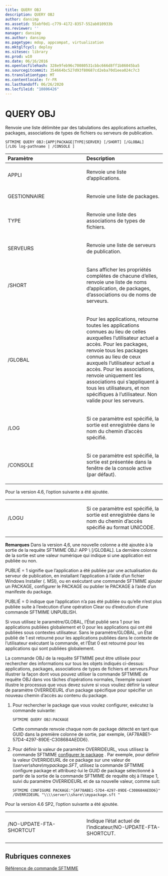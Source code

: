 ```yaml
---
title: QUERY OBJ
description: QUERY OBJ
author: dansimp
ms.assetid: 55abf0d1-c779-4172-8357-552ab010933b
ms.reviewer: ''
manager: dansimp
ms.author: dansimp
ms.pagetype: mdop, appcompat, virtualization
ms.mktglfcycl: deploy
ms.sitesec: library
ms.prod: w10
ms.date: 06/16/2016
ms.openlocfilehash: 328e9feb96c70080531cbbc666d8ff1b86045ba5
ms.sourcegitcommit: 354664bc527d93f80687cd2eba70d1eea024c7c3
ms.translationtype: MT
ms.contentlocale: fr-FR
ms.lasthandoff: 06/26/2020
ms.locfileid: "10806426"
---
```

# QUERY OBJ


Renvoie une liste délimitée par des tabulations des applications actuelles, packages, associations de types de fichiers ou serveurs de publication.

`SFTMIME QUERY OBJ:{APP|PACKAGE|TYPE|SERVER} [/SHORT] [/GLOBAL]                 [/LOG log-pathname | /CONSOLE ]`

<table>
<colgroup>
<col width="50%" />
<col width="50%" />
</colgroup>
<thead>
<tr class="header">
<th align="left">Paramètre</th>
<th align="left">Description</th>
</tr>
</thead>
<tbody>
<tr class="odd">
<td align="left"><p>APPLI</p></td>
<td align="left"><p>Renvoie une liste d’applications.</p></td>
</tr>
<tr class="even">
<td align="left"><p>GESTIONNAIRE</p></td>
<td align="left"><p>Renvoie une liste de packages.</p></td>
</tr>
<tr class="odd">
<td align="left"><p>TYPE</p></td>
<td align="left"><p>Renvoie une liste des associations de types de fichiers.</p></td>
</tr>
<tr class="even">
<td align="left"><p>SERVEURS</p></td>
<td align="left"><p>Renvoie une liste de serveurs de publication.</p></td>
</tr>
<tr class="odd">
<td align="left"><p>/SHORT</p></td>
<td align="left"><p>Sans afficher les propriétés complètes de chacune d’elles, renvoie une liste de noms d’application, de packages, d’associations ou de noms de serveurs.</p></td>
</tr>
<tr class="even">
<td align="left"><p>/GLOBAL</p></td>
<td align="left"><p>Pour les applications, retourne toutes les applications connues au lieu de celles auxquelles l’utilisateur actuel a accès. Pour les packages, renvoie tous les packages connus au lieu de ceux auxquels l’utilisateur actuel a accès. Pour les associations, renvoie uniquement les associations qui s’appliquent à tous les utilisateurs, et non spécifiques à l’utilisateur. Non valide pour les serveurs.</p></td>
</tr>
<tr class="odd">
<td align="left"><p>/LOG</p></td>
<td align="left"><p>Si ce paramètre est spécifié, la sortie est enregistrée dans le nom du chemin d’accès spécifié.</p></td>
</tr>
<tr class="even">
<td align="left"><p>/CONSOLE</p></td>
<td align="left"><p>Si ce paramètre est spécifié, la sortie est présentée dans la fenêtre de la console active (par défaut).</p></td>
</tr>
</tbody>
</table>

 

Pour la version 4.6, l’option suivante a été ajoutée.

<table>
<colgroup>
<col width="50%" />
<col width="50%" />
</colgroup>
<tbody>
<tr class="odd">
<td align="left"><p>/LOGU</p></td>
<td align="left"><p>Si ce paramètre est spécifié, la sortie est enregistrée dans le nom du chemin d’accès spécifié au format UNICODE.</p></td>
</tr>
</tbody>
</table>

 

**Remarques**  Dans la version 4,6, une nouvelle colonne a été ajoutée à la sortie de la requête SFTMIME OBJ: APP \ [/GLOBAL\]. La dernière colonne de la sortie est une valeur numérique qui indique si une application est publiée ou non.

PUBLIÉ = 1 signifie que l’application a été publiée par une actualisation du serveur de publication, en installant l’application à l’aide d’un fichier Windows Installer (. MSI), ou en exécutant une commande SFTMIME ajouter un PACKAGE, configurer le PACKAGE ou publier le PACKAGE à l’aide d’un manifeste du package.

PUBLIÉ = 0 indique que l’application n’a pas été publiée ou qu’elle n’est plus publiée suite à l’exécution d’une opération Clear ou d’exécution d’une commande SFTMIME UNPUBLISH.

Si vous utilisez le paramètre/GLOBAL, l’État publié sera 1 pour les applications publiées globalement et 0 pour les applications qui ont été publiées sous contextes utilisateur. Sans le paramètre/GLOBAL, un État publié de 1 est retourné pour les applications publiées dans le contexte de l’utilisateur exécutant la commande, et l’État 0 est retourné pour les applications qui sont publiées globalement.

 

La commande OBJ de la requête SFTMIME peut être utilisée pour rechercher des informations sur tous les objets indiqués ci-dessus: applications, packages, associations de types de fichiers et serveurs.Pour illustrer la façon dont vous pouvez utiliser la commande SFTMIME de requête OBJ dans vos tâches d’opérations normales, l’exemple suivant illustre le processus que vous devez suivre si vous vouliez définir la valeur de paramètre OVERRIDEURL d’un package spécifique pour spécifier un nouveau chemin d’accès au contenu du package. 

1.  Pour rechercher le package que vous voulez configurer, exécutez la commande suivante:

    `SFTMIME QUERY OBJ:PACKAGE`

    Cette commande renvoie chaque nom de package détecté en tant que GUID dans la première colonne de sortie, par exemple, {AF78ABE1-57D4-4297-89DE-C308684AEDD6}.

2.  Pour définir la valeur de paramètre OVERRIDEURL, vous utilisez la commande SFTMIME [configurer le package](configure-package.md) . Par exemple, pour définir la valeur OVERRIDEURL de ce package sur une valeur de *\\\\server\\share\\mypackage.SFT*, utilisez la commande SFTMIME configure package et attribuez-lui le GUID de package sélectionné à partir de la sortie de la commande SFTMIME de requête obj à l’étape 1, suivi du paramètre OVERRIDEURL et de sa nouvelle valeur, comme suit:

    `SFTMIME CONFIGURE PACKAGE:"{AF78ABE1-57D4-4297-89DE-C308684AEDD6}" /OVERRIDEURL "\\\\server\\share\\mypackage.sft "`

Pour la version 4.6 SP2, l’option suivante a été ajoutée.

<table>
<colgroup>
<col width="50%" />
<col width="50%" />
</colgroup>
<tbody>
<tr class="odd">
<td align="left"><p>/NO-UPDATE-FTA-SHORTCUT</p></td>
<td align="left"><p>Indique l’état actuel de l’indicateur/NO-UPDATE-FTA-SHORTCUT.</p></td>
</tr>
</tbody>
</table>

 

## Rubriques connexes


[Référence de commande SFTMIME](sftmime--command-reference.md)

 

 





